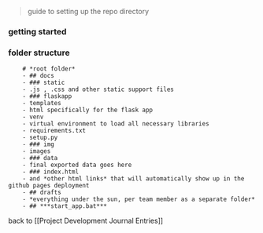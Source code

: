 > guide to setting up the repo directory 

### getting started 







### folder structure
		# *root folder* 
		- ## docs 
		- ### static
		- .js , .css and other static support files 
		- ### flaskapp
		- templates
		- html specifically for the flask app
		- venv
		- virtual environment to load all necessary libraries
		- requirements.txt
		- setup.py 
		- ### img
		- images
		- ### data 
		- final exported data goes here
		- ### index.html
		- and *other html links* that will automatically show up in the github pages deployment
		- ## drafts 
		- *everything under the sun, per team member as a separate folder*
		- ## ***start_app.bat***


back to [[Project Development Journal Entries]]


